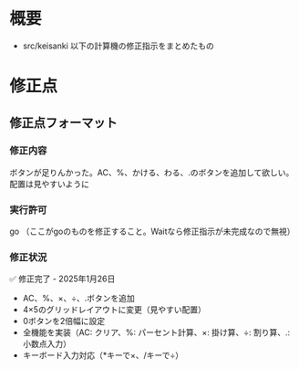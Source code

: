 # 概要
- src/keisanki 以下の計算機の修正指示をまとめたもの

# 修正点

## 修正点フォーマット
### 修正内容
ボタンが足りんかった。AC、%、かける、わる、.のボタンを追加して欲しい。配置は見やすいように
### 実行許可
go
（ここがgoのものを修正すること。Waitなら修正指示が未完成なので無視）
### 修正状況
✅ 修正完了 - 2025年1月26日
- AC、%、×、÷、.ボタンを追加
- 4×5のグリッドレイアウトに変更（見やすい配置）
- 0ボタンを2倍幅に設定
- 全機能を実装（AC: クリア、%: パーセント計算、×: 掛け算、÷: 割り算、.: 小数点入力）
- キーボード入力対応（*キーで×、/キーで÷）